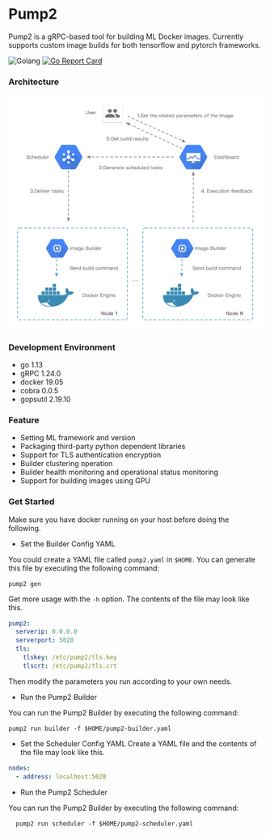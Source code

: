 # Pump2 
Pump2 is a gRPC-based tool for building ML Docker images. 
Currently supports custom image builds for both tensorflow and pytorch frameworks.

![Golang](https://img.shields.io/badge/Language%20-go-green)
[![Go Report Card](https://goreportcard.com/badge/github.com/NJUPT-ISL/Pump2)](https://goreportcard.com/report/github.com/NJUPT-ISL/Pump2)

### Architecture
![Arch](https://github.com/NJUPT-ISL/Pump2/blob/master/img/Pump2.jpg)

### Development Environment

- go 1.13
- gRPC 1.24.0
- docker 19.05
- cobra 0.0.5
- gopsutil 2.19.10

### Feature
- Setting ML framework and version
- Packaging third-party python dependent libraries
- Support for TLS authentication encryption
- Builder clustering operation
- Builder health monitoring and operational status monitoring
- Support for building images using GPU

### Get Started
Make sure you have docker running on your host before doing the following.

- Set the Builder Config YAML

You could create a YAML file called `pump2.yaml` in `$HOME`.
You can generate this file by executing the following command:
```shell script
pump2 gen
```
Get more usage with the `-h` option.
The contents of the file may look like this.
```yaml
pump2:
  serverip: 0.0.0.0
  serverport: 5020
  tls:
    tlskey: /etc/pump2/tls.key
    tlscrt: /etc/pump2/tls.crt
```
Then modify the parameters you run according to your own needs.
- Run the Pump2 Builder

You can run the Pump2 Builder by executing the following command:
```shell script
pump2 run builder -f $HOME/pump2-builder.yaml
```

- Set the Scheduler Config YAML
Create a YAML file and the contents of the file may look like this.
```yaml
nodes:
  - address: localhost:5020
```
- Run the Pump2 Scheduler
  
You can run the Pump2 Builder by executing the following command:
```shell script
  pump2 run scheduler -f $HOME/pump2-scheduler.yaml
```